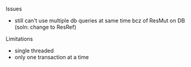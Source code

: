 Issues

- still can't use multiple db queries at same time bcz of ResMut on DB (soln: change to ResRef)

Limitations

- single threaded
- only one transaction at a time